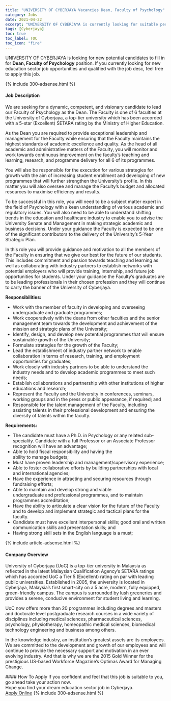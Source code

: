 ```yaml
---
title: "UNIVERSITY OF CYBERJAYA Vacancies Dean, Faculty of Psychology" 
category: Jobs 
date: 2021-04-22 
excerpt: "UNIVERSITY OF CYBERJAYA is currently looking for suitable person to fill in the Dean, Faculty of Psychology which positioned at Cyberjaya" 
tags: [Cyberjaya] 
toc: true 
toc_label: TOC 
toc_icon: "fire" 
--- 
```


<p>UNIVERSITY OF CYBERJAYA is looking for new potential candidates to fill in for <b>Dean, Faculty of Psychology</b> position. If you currently looking for new education sector job opportunities and qualified with the job desc, feel free to apply this job.
</p>{% include 300-adsense.html %} 
<div><div><h4>Job Description</h4></div><div><div><span><div><p><span>We are seeking for a dynamic, competent, and visionary candidate to lead our Faculty of Psychology as the Dean. The Faculty is one of 6 faculties at the University of Cyberjaya, a top-tier university which has been accorded with a 5-star (Excellent) SETARA rating by the Ministry of Higher Education.</span></p><p><span>As the Dean you are required to provide exceptional leadership and management for the Faculty while ensuring that the Faculty maintains the highest standards of academic excellence and quality. As the head of all academic and administrative matters of the Faculty, you will monitor and work towards continuous improvement on the faculty&#8217;s teaching and learning, research, and programme delivery for all 6 of its programmes.</span></p><p><span>You will also be responsible for the execution for various strategies for growth with the aim of increasing student enrollment and developing of new programmes that will further strengthen the University&#8217;s profile. In this matter you will also oversee and manage the Faculty&#8217;s budget and allocated resources to maximise efficiency and results.</span></p><p><span>To be successful in this role, you will need to be a subject matter expert in the field of Psychology with a keen understanding of various academic and regulatory issues. You will also need to be able to understand shifting trends in the education and healthcare industry to enable you to advise the University Senate and Management in making strategic academic and business decisions. Under your guidance the Faculty is expected to be one of the significant contributors to the delivery of the University&#8217;s 5-Year Strategic Plan.</span></p><p><span>In this role you will provide guidance and motivation to all the members of the Faculty in ensuring that we give our best for the future of our students. This includes commitment and passion towards teaching and learning as well as collaborating with industry partners to establish networks with potential employers who will provide training, internship, and future job opportunities for students. Under your guidance the Faculty&#8217;s graduates are to be leading professionals in their chosen profession and they will continue to carry the banner of the University of Cyberjaya.</span></p><p><strong>Responsibilities:</strong></p><ul><li>Work with the member of faculty in developing and overseeing undergraduate and graduate programmes;</li><li>Work cooperatively with the deans from other faculties and the senior management team towards the development and achievement of the mission and strategic plans of the University;</li><li>Identify, design, and develop new potential programmes that will ensure sustainable growth of the University;</li><li>Formulate strategies for the growth of the Faculty;</li><li>Lead the establishment of industry partner network to enable collaboration in terms of research, training, and employment opportunities for graduates;</li><li>Work closely with industry partners to be able to understand the industry needs and to develop academic programmes to meet such needs;</li><li>Establish collaborations and partnership with other institutions of higher educations and research;</li><li>Represent the Faculty and the University in conferences, seminars, working groups and in the press or public appearance, if required; and</li><li>Responsible for the talent management of the Faculty, including assisting talents in their professional development and ensuring the diversity of talents within the faculty.</li></ul><p><strong>Requirements:</strong></p><ul><li>The candidate must have a Ph.D.&#160;in&#160;Psychology&#160;or&#160;any&#160;related&#160;sub-speciality. Candidate with a full Professor or an Associate Professor recognition will have an advantage;</li><li>Able to hold fiscal&#160;responsibility&#160;and&#160;having the ability&#160;to&#160;manage&#160;budgets;</li><li>Must have proven&#160;leadership&#160;and&#160;management/supervisory&#160;experience;</li><li>Able to&#160;foster&#160;collaborative&#160;efforts&#160;by&#160;building&#160;partnerships&#160;with local and international&#160;agencies;&#160;</li><li>Have the experience in attracting and securing resources through fundraising efforts;</li><li>Able to&#160;maintain&#160;and&#160;develop&#160;strong&#160;and viable undergraduate&#160;and&#160;professional programmes,&#160;and to maintain programmes accreditation;</li><li>Have the ability&#160;to&#160;articulate&#160;a&#160;clear&#160;vision&#160;for&#160;the&#160;future&#160;of&#160;the&#160;Faculty and to develop and implement strategic and tactical plans for the faculty.</li><li>Candidate must have excellent interpersonal skills; good oral and written communication skills and presentation skills; and</li><li>Having strong skill sets in the English language is a must;</li></ul></div></span></div></div></div> 
{% include article-adsense.html %} 
<div><div><h4>Company Overview</h4></div><div><div><span><div><p>University of Cyberjaya (UoC) is a top-tier university in Malaysia as reflected in the latest Malaysian Qualification Agency&#8217;s SETARA ratings which has accorded UoC a Tier 5 (Excellent) rating on par with leading public universities. Established in 2005, the university is located in Cyberjaya, Malaysia&#8217;s first smart-city on a 5 acre, modern, fully equipped, green-friendly campus. The campus is surrounded by lush greeneries and provides a serene, conducive environment for student living and learning.</p><p>UoC now offers more than 20 programmes including degrees and masters and doctorate level postgraduate research courses in a wide variety of disciplines including medical sciences, pharmaceutical sciences, psychology, physiotherapy, homeopathic medical sciences, biomedical technology engineering and business among others.</p><p>In the knowledge industry, an institution&#8217;s greatest assets are its employees. We are committed to the development and growth of our employees and will continue to provide the necessary support and motivation in an ever evolving industry. And that is why we are the 2015 Gold Winner for the prestigious US-based Workforce Magazine&#8217;s Optimas Award for Managing Change.</p></div></span></div></div></div> 
#### How To Apply 
If you confident and feel that this job is suitable to you, go ahead take your action now. <br/> 
Hope you find your dream education sector job in Cyberjaya. <br/> 
<a href="https://www.jobstreet.com.my/en/job/dean-faculty-of-psychology-4542772?jobId=jobstreet-my-job-4542772" class="btn btn--info" target="_blank" rel="nofollow noopenner">Apply Online</a> 
{% include 300-adsense.html %} 